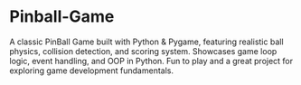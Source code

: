 # Pinball-Game
A classic PinBall Game built with Python &amp; Pygame, featuring realistic ball physics, collision detection, and scoring system. Showcases game loop logic, event handling, and OOP in Python. Fun to play and a great project for exploring game development fundamentals.
